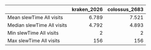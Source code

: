 |                            |   kraken_2026 |   colossus_2683 |
|:---------------------------|--------------:|----------------:|
| Mean slewTime All visits   |         6.789 |           7.521 |
| Median slewTime All visits |         4.792 |           4.893 |
| Min slewTime All visits    |         2     |           2     |
| Max slewTime All visits    |       156     |         156     |
